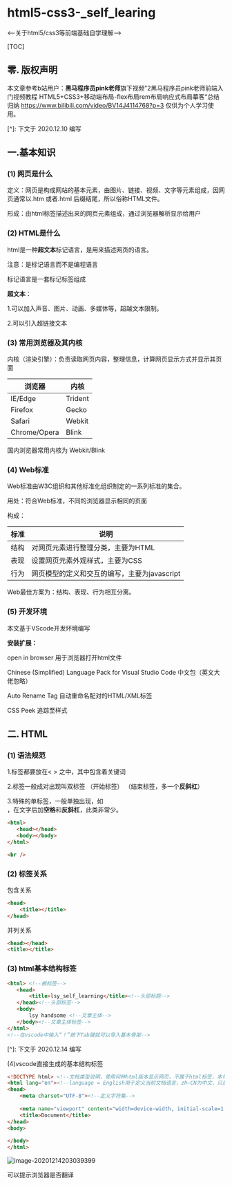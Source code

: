 # html5-css3-_self_learing
<--关于html5/css3等前端基础自学理解-->

[TOC]



## 零. 版权声明

本文章参考b站用户：**黑马程序员pink老师**旗下视频”2黑马程序员pink老师前端入门视频教程 HTML5+CSS3+移动端布局-flex布局rem布局响应式布局摹客“总结归纳 https://www.bilibili.com/video/BV14J4114768?p=3  仅供为个人学习使用。

[^]: 下文于 2020.12.10 编写

## 一.基本知识

### (1) 网页是什么

定义：网页是构成网站的基本元素，由图片、链接、视频、文字等元素组成，因网页通常以.htm 或者.html 后缀结尾，所以俗称HTML文件。

形成：由html标签描述出来的网页元素组成，通过浏览器解析显示给用户

### (2) HTML是什么

html是一种**超文本**标记语言，是用来描述网页的语言。

注意：是标记语言而不是编程语言

标记语言是一套标记标签组成

**超文本**：

1.可以加入声音、图片、动画、多媒体等，超越文本限制。

2.可以引入超链接文本

### (3) 常用浏览器及其内核

内核（渲染引擎）：负责读取网页内容，整理信息，计算网页显示方式并显示其页面

| 浏览器       | 内核    |
| ------------ | ------- |
| IE/Edge      | Trident |
| Firefox      | Gecko   |
| Safari       | Webkit  |
| Chrome/Opera | Blink   |

国内浏览器常用内核为  Webkit/Blink

### (4) Web标准

Web标准由W3C组织和其他标准化组织制定的一系列标准的集合。

用处：符合Web标准，不同的浏览器显示相同的页面

构成：

| 标准 | 说明                                         |
| ---- | -------------------------------------------- |
| 结构 | 对网页元素进行整理分类，主要为HTML           |
| 表现 | 设置网页元素外观样式，主要为CSS              |
| 行为 | 网页模型的定义和交互的编写，主要为javascript |

Web最佳方案为：结构、表现、行为相互分离。

### (5) 开发环境

本文基于VScode开发环境编写

**安装扩展：**

open in browser 用于浏览器打开html文件

Chinese (Simplified) Language Pack for Visual Studio Code 中文包（英文大佬忽略）

Auto Rename Tag 自动重命名配对的HTML/XML标签

CSS Peek 追踪至样式

## 二. HTML

### (1) 语法规范

1.标签都要放在< > 之中，其中包含着关键词

2.标签一般成对出现叫双标签 <html>（开始标签） </html>（结束标签，多一个**反斜杠**）

3.特殊的单标签，一般单独出现，如<br />，在文字后加**空格**和**反斜杠**，此类非常少。



```html
<html> 
   <head></head>
   <body></body>
</html>

<br />
```

### (2) 标签关系

包含关系

```html
<head>
	<title></title>
</head>
```

并列关系

```html
<head></head>
<title></title>
```

### (3) html基本结构标签

```html
<html> <!--根标签-->
   <head>
       <title>lsy_self_learning</title><!--头部标题-->
   </head><!--头部标签-->
   <body>
       lsy handsome <!--文章主体-->
   </body><!--文章主体标签-->
</html>
<!--在vscode中输入“！”按下Tab键就可以导入基本骨架-->
```

[^]: 下文于 2020.12.14 编写

(4)vscode直接生成的基本结构标签

```html
<!DOCTYPE html> <!--文档类型说明，使用何种html版本显示网页，不属于html标签，本句为最新html版本声明-->
<html lang="en"><!--language = English用于定义当前文档语言，zh—CN为中文，只是定义，非强求文本内容中、英文-->
<head>
    <meta charset="UTF-8"><!--定义字符集-->
    
    <meta name="viewport" content="width=device-width, initial-scale=1.0">
    <title>Document</title>
</head>
<body>
    
</body>
</html>
```

![image-20201214203039399](C:\Users\卢思远\AppData\Roaming\Typora\typora-user-images\image-20201214203039399.png)

<html lang="en">可以提示浏览器是否翻译